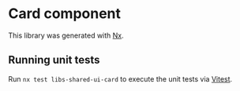 # Card component

This library was generated with [Nx](https://nx.dev).

## Running unit tests

Run `nx test libs-shared-ui-card` to execute the unit tests via [Vitest](https://vitest.dev/).
